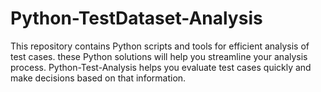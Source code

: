 # Python-TestDataset-Analysis
This repository contains Python scripts and tools for efficient analysis of test cases. these Python solutions will help you streamline your analysis process. Python-Test-Analysis helps you evaluate test cases quickly and make decisions based on that information.
